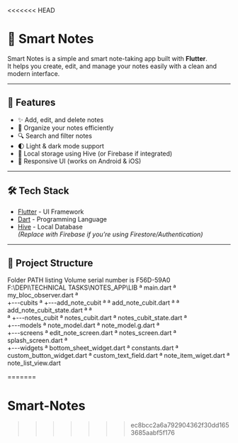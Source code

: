 <<<<<<< HEAD
# 📝 Smart Notes

Smart Notes is a simple and smart note-taking app built with **Flutter**.  
It helps you create, edit, and manage your notes easily with a clean and modern interface.

---

## 🚀 Features
- ✨ Add, edit, and delete notes
- 📂 Organize your notes efficiently
- 🔍 Search and filter notes
- 🌓 Light & dark mode support
- 💾 Local storage using Hive (or Firebase if integrated)
- 📱 Responsive UI (works on Android & iOS)


---

## 🛠️ Tech Stack
- [Flutter](https://flutter.dev/) - UI Framework
- [Dart](https://dart.dev/) - Programming Language
- [Hive](https://pub.dev/packages/hive) - Local Database  
  *(Replace with Firebase if you’re using Firestore/Authentication)*

---

## 📂 Project Structure
Folder PATH listing
Volume serial number is F56D-59A0
F:\DEPI\TECHNICAL TASKS\NOTES_APP\LIB
ª   main.dart
ª   my_bloc_observer.dart
ª   
+---cubits
ª   +---add_note_cubit
ª   ª       add_note_cubit.dart
ª   ª       add_note_cubit_state.dart
ª   ª       
ª   +---notes_cubit
ª           notes_cubit.dart
ª           notes_cubit_state.dart
ª           
+---models
ª       note_model.dart
ª       note_model.g.dart
ª       
+---screens
ª       edit_note_screen.dart
ª       notes_screen.dart
ª       splash_screen.dart
ª       
+---widgets
ª       bottom_sheet_widget.dart
ª       constants.dart
ª       custom_button_widget.dart
ª       custom_text_field.dart
ª       note_item_wiget.dart
ª       note_list_view.dart
        
=======
# Smart-Notes
>>>>>>> ec8bcc2a6a792904362f30dd1653685aabf5f176
